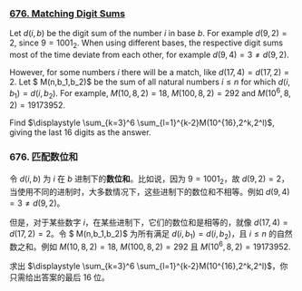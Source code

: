 ### [676. Matching Digit Sums](https://projecteuler.net/problem=676)

Let $d(i,b)$ be the digit sum of the number $i$ in base $b$. For example $d(9,2)=2$, since $9=1001_2$. When using different bases, the respective digit sums most of the time deviate from each other, for example $d(9,4)=3 \ne d(9,2)$.

However, for some numbers $i$ there will be a match, like $d(17,4)=d(17,2)=2$. Let $ M(n,b_1,b_2)$ be the sum of all natural numbers $i \le n$ for which $d(i,b_1)=d(i,b_2)$. For example, $M(10,8,2)=18$, $M(100,8,2)=292$ and $M(10^6,8,2)=19173952$.

Find $\displaystyle \sum_{k=3}^6 \sum_{l=1}^{k-2}M(10^{16},2^k,2^l)$, giving the last 16 digits as the answer.

### 676. 匹配数位和

令 $d(i,b)$ 为 $i$ 在 $b$ 进制下的**数位和**。比如说，因为 $9=1001_2$，故 $d(9,2)=2$，当使用不同的进制时，大多数情况下，这些进制下的数位和不相等。例如 $d(9,4)=3 \ne d(9,2)$。

但是，对于某些数字 $i$，在某些进制下，它们的数位和是相等的，就像 $d(17,4)=d(17,2)=2$。令 $ M(n,b_1,b_2)$ 为所有满足 $d(i,b_1)=d(i,b_2)$，且 $i \leq n$ 的自然数之和。例如 $M(10,8,2)=18$, $M(100,8,2)=292$ 且 $M(10^6,8,2)=19173952$.

求出 $\displaystyle \sum_{k=3}^6 \sum_{l=1}^{k-2}M(10^{16},2^k,2^l)$，你只需给出答案的最后 16 位。
